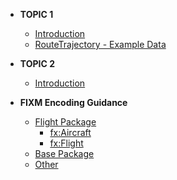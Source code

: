 - **TOPIC 1**
  - [Introduction](topic1/intro.md)
  - [RouteTrajectory - Example Data](topic1/Example.md)

- **TOPIC 2**
  - [Introduction](topic2/intro.md)

- **FIXM Encoding Guidance**
  - [Flight Package](topic1/intro.md)
    - [fx:Aircraft](topic1/intro.md)
    - [fx:Flight](topic1/intro.md)
  - [Base Package](topic1/intro.md)
  - [Other](topic1/intro.md)
